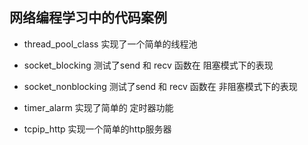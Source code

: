 <!--
 * @Author: your name
 * @Date: 2021-07-12 19:58:27
 * @LastEditTime: 2021-07-27 07:27:52
 * @LastEditors: Please set LastEditors
 * @Description: In User Settings Edit
 * @FilePath: /network_program/server_coding/readme.md
-->
## 网络编程学习中的代码案例

- thread_pool_class 
  实现了一个简单的线程池

- socket_blocking 
  测试了send 和 recv 函数在 阻塞模式下的表现

- socket_nonblocking 
  测试了send 和 recv 函数在 非阻塞模式下的表现

- timer_alarm 
  实现了简单的 定时器功能

- tcpip_http
  实现一个简单的http服务器